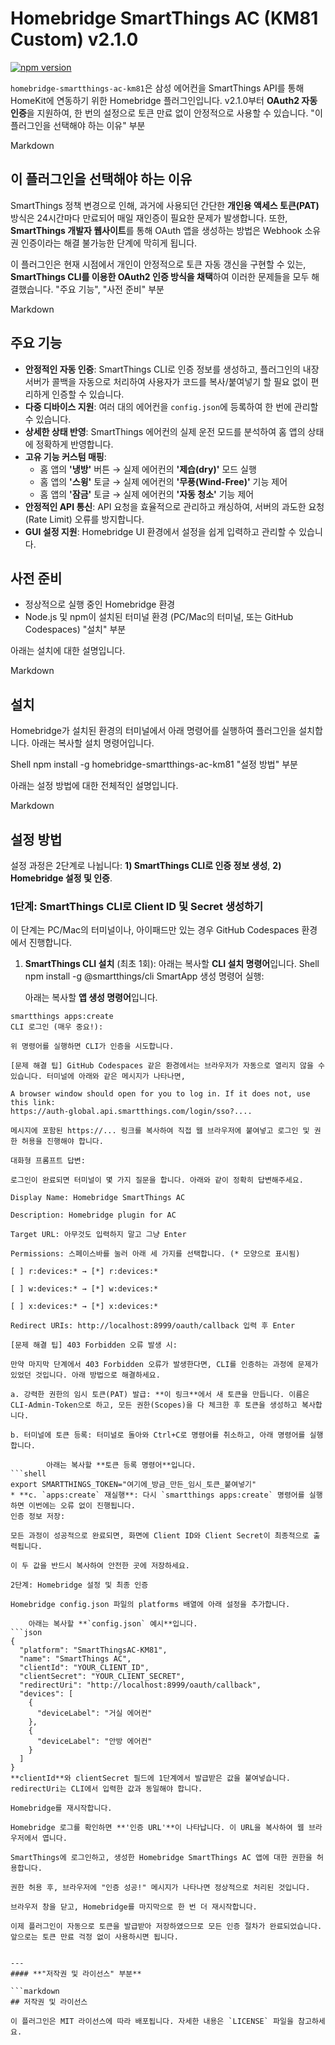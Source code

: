 # Homebridge SmartThings AC (KM81 Custom) v2.1.0

[![npm version](https://badge.fury.io/js/homebridge-smartthings-ac-km81.svg)](https://badge.fury.io/js/homebridge-smartthings-ac-km81)

`homebridge-smartthings-ac-km81`은 삼성 에어컨을 SmartThings API를 통해 HomeKit에 연동하기 위한 Homebridge 플러그인입니다. v2.1.0부터 **OAuth2 자동 인증**을 지원하여, 한 번의 설정으로 토큰 만료 없이 안정적으로 사용할 수 있습니다.
"이 플러그인을 선택해야 하는 이유" 부분

Markdown
## 이 플러그인을 선택해야 하는 이유

SmartThings 정책 변경으로 인해, 과거에 사용되던 간단한 **개인용 액세스 토큰(PAT)** 방식은 24시간마다 만료되어 매일 재인증이 필요한 문제가 발생합니다. 또한, **SmartThings 개발자 웹사이트**를 통해 OAuth 앱을 생성하는 방법은 Webhook 소유권 인증이라는 해결 불가능한 단계에 막히게 됩니다.

이 플러그인은 현재 시점에서 개인이 안정적으로 토큰 자동 갱신을 구현할 수 있는, **SmartThings CLI를 이용한 OAuth2 인증 방식을 채택**하여 이러한 문제들을 모두 해결했습니다.
"주요 기능", "사전 준비" 부분

Markdown
## 주요 기능

* **안정적인 자동 인증**: SmartThings CLI로 인증 정보를 생성하고, 플러그인의 내장 서버가 콜백을 자동으로 처리하여 사용자가 코드를 복사/붙여넣기 할 필요 없이 편리하게 인증할 수 있습니다.
* **다중 디바이스 지원**: 여러 대의 에어컨을 `config.json`에 등록하여 한 번에 관리할 수 있습니다.
* **상세한 상태 반영**: SmartThings 에어컨의 실제 운전 모드를 분석하여 홈 앱의 상태에 정확하게 반영합니다.
* **고유 기능 커스텀 매핑**:
    * 홈 앱의 **'냉방'** 버튼 → 실제 에어컨의 **'제습(dry)'** 모드 실행
    * 홈 앱의 **'스윙'** 토글 → 실제 에어컨의 **'무풍(Wind-Free)'** 기능 제어
    * 홈 앱의 **'잠금'** 토글 → 실제 에어컨의 **'자동 청소'** 기능 제어
* **안정적인 API 통신**: API 요청을 효율적으로 관리하고 캐싱하여, 서버의 과도한 요청(Rate Limit) 오류를 방지합니다.
* **GUI 설정 지원**: Homebridge UI 환경에서 설정을 쉽게 입력하고 관리할 수 있습니다.

## 사전 준비

* 정상적으로 실행 중인 Homebridge 환경
* Node.js 및 npm이 설치된 터미널 환경 (PC/Mac의 터미널, 또는 GitHub Codespaces)
"설치" 부분

아래는 설치에 대한 설명입니다.

Markdown
## 설치

Homebridge가 설치된 환경의 터미널에서 아래 명령어를 실행하여 플러그인을 설치합니다.
아래는 복사할 설치 명령어입니다.

Shell
npm install -g homebridge-smartthings-ac-km81
"설정 방법" 부분

아래는 설정 방법에 대한 전체적인 설명입니다.

Markdown
## 설정 방법

설정 과정은 2단계로 나뉩니다: **1) SmartThings CLI로 인증 정보 생성**, **2) Homebridge 설정 및 인증**.

### 1단계: SmartThings CLI로 Client ID 및 Secret 생성하기

이 단계는 PC/Mac의 터미널이나, 아이패드만 있는 경우 GitHub Codespaces 환경에서 진행합니다.

1.  **SmartThings CLI 설치** (최초 1회):
아래는 복사할 **CLI 설치 명령어**입니다.
Shell
npm install -g @smartthings/cli
SmartApp 생성 명령어 실행:

    아래는 복사할 **앱 생성 명령어**입니다.
```shell
smartthings apps:create
CLI 로그인 (매우 중요!):

위 명령어를 실행하면 CLI가 인증을 시도합니다.

[문제 해결 팁] GitHub Codespaces 같은 환경에서는 브라우저가 자동으로 열리지 않을 수 있습니다. 터미널에 아래와 같은 메시지가 나타나면,

A browser window should open for you to log in. If it does not, use this link:
https://auth-global.api.smartthings.com/login/sso?....

메시지에 포함된 https://... 링크를 복사하여 직접 웹 브라우저에 붙여넣고 로그인 및 권한 허용을 진행해야 합니다.

대화형 프롬프트 답변:

로그인이 완료되면 터미널이 몇 가지 질문을 합니다. 아래와 같이 정확히 답변해주세요.

Display Name: Homebridge SmartThings AC

Description: Homebridge plugin for AC

Target URL: 아무것도 입력하지 말고 그냥 Enter

Permissions: 스페이스바를 눌러 아래 세 가지를 선택합니다. (* 모양으로 표시됨)

[ ] r:devices:* → [*] r:devices:*

[ ] w:devices:* → [*] w:devices:*

[ ] x:devices:* → [*] x:devices:*

Redirect URIs: http://localhost:8999/oauth/callback 입력 후 Enter

[문제 해결 팁] 403 Forbidden 오류 발생 시:

만약 마지막 단계에서 403 Forbidden 오류가 발생한다면, CLI를 인증하는 과정에 문제가 있었던 것입니다. 아래 방법으로 해결하세요.

a. 강력한 권한의 임시 토큰(PAT) 발급: **이 링크**에서 새 토큰을 만듭니다. 이름은 CLI-Admin-Token으로 하고, 모든 권한(Scopes)을 다 체크한 후 토큰을 생성하고 복사합니다.

b. 터미널에 토큰 등록: 터미널로 돌아와 Ctrl+C로 명령어를 취소하고, 아래 명령어를 실행합니다.

        아래는 복사할 **토큰 등록 명령어**입니다.
```shell
export SMARTTHINGS_TOKEN="여기에_방금_만든_임시_토큰_붙여넣기"
* **c. `apps:create` 재실행**: 다시 `smartthings apps:create` 명령어를 실행하면 이번에는 오류 없이 진행됩니다.
인증 정보 저장:

모든 과정이 성공적으로 완료되면, 화면에 Client ID와 Client Secret이 최종적으로 출력됩니다.

이 두 값을 반드시 복사하여 안전한 곳에 저장하세요.

2단계: Homebridge 설정 및 최종 인증

Homebridge config.json 파일의 platforms 배열에 아래 설정을 추가합니다.

    아래는 복사할 **`config.json` 예시**입니다.
```json
{
  "platform": "SmartThingsAC-KM81",
  "name": "SmartThings AC",
  "clientId": "YOUR_CLIENT_ID",
  "clientSecret": "YOUR_CLIENT_SECRET",
  "redirectUri": "http://localhost:8999/oauth/callback",
  "devices": [
    {
      "deviceLabel": "거실 에어컨"
    },
    {
      "deviceLabel": "안방 에어컨"
    }
  ]
}
**clientId**와 clientSecret 필드에 1단계에서 발급받은 값을 붙여넣습니다. redirectUri는 CLI에서 입력한 값과 동일해야 합니다.

Homebridge를 재시작합니다.

Homebridge 로그를 확인하면 **'인증 URL'**이 나타납니다. 이 URL을 복사하여 웹 브라우저에서 엽니다.

SmartThings에 로그인하고, 생성한 Homebridge SmartThings AC 앱에 대한 권한을 허용합니다.

권한 허용 후, 브라우저에 "인증 성공!" 메시지가 나타나면 정상적으로 처리된 것입니다.

브라우저 창을 닫고, Homebridge를 마지막으로 한 번 더 재시작합니다.

이제 플러그인이 자동으로 토큰을 발급받아 저장하였으므로 모든 인증 절차가 완료되었습니다. 앞으로는 토큰 만료 걱정 없이 사용하시면 됩니다.


---
#### **"저작권 및 라이선스" 부분**

```markdown
## 저작권 및 라이선스

이 플러그인은 MIT 라이선스에 따라 배포됩니다. 자세한 내용은 `LICENSE` 파일을 참고하세요.
